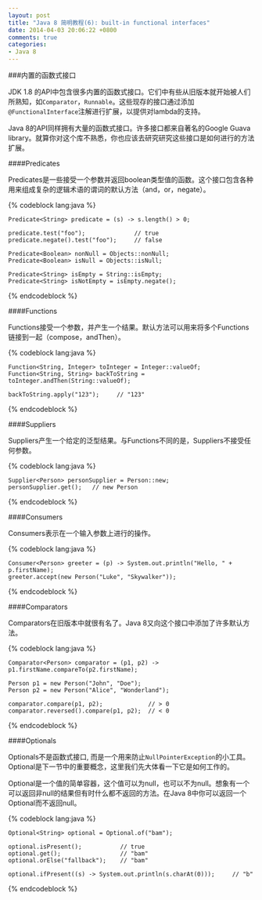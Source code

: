 ```yaml
---
layout: post
title: "Java 8 简明教程(6): built-in functional interfaces"
date: 2014-04-03 20:06:22 +0800
comments: true
categories: 
- Java 8
---
```


###内置的函数式接口

JDK 1.8 的API中包含很多内置的函数式接口。它们中有些从旧版本就开始被人们所熟知，如`Comparator`，`Runnable`。这些现存的接口通过添加`@FunctionalInterface`注解进行扩展，以提供对lambda的支持。

<!--more-->

Java 8的API同样拥有大量的函数式接口。许多接口都来自著名的Google Guava library。就算你对这个库不熟悉，你也应该去研究研究这些接口是如何进行的方法扩展。

####Predicates

Predicates是一些接受一个参数并返回boolean类型值的函数。这个接口包含各种用来组成复杂的逻辑术语的谓词的默认方法（and，or，negate）。

{% codeblock lang:java %}

	Predicate<String> predicate = (s) -> s.length() > 0;
	
	predicate.test("foo");              // true
	predicate.negate().test("foo");     // false
	
	Predicate<Boolean> nonNull = Objects::nonNull;
	Predicate<Boolean> isNull = Objects::isNull;
	
	Predicate<String> isEmpty = String::isEmpty;
	Predicate<String> isNotEmpty = isEmpty.negate();

{% endcodeblock %}

####Functions

Functions接受一个参数，并产生一个结果。默认方法可以用来将多个Functions链接到一起（compose，andThen）。

{% codeblock lang:java %}

	Function<String, Integer> toInteger = Integer::valueOf;
	Function<String, String> backToString = toInteger.andThen(String::valueOf);
	
	backToString.apply("123");     // "123"

{% endcodeblock %}

####Suppliers

Suppliers产生一个给定的泛型结果。与Functions不同的是，Suppliers不接受任何参数。

{% codeblock lang:java %}

	Supplier<Person> personSupplier = Person::new;
	personSupplier.get();   // new Person

{% endcodeblock %}

####Consumers

Consumers表示在一个输入参数上进行的操作。

{% codeblock lang:java %}

	Consumer<Person> greeter = (p) -> System.out.println("Hello, " + p.firstName);
	greeter.accept(new Person("Luke", "Skywalker"));

{% endcodeblock %}

####Comparators

Comparators在旧版本中就很有名了。Java 8又向这个接口中添加了许多默认方法。

{% codeblock lang:java %}

	Comparator<Person> comparator = (p1, p2) -> p1.firstName.compareTo(p2.firstName);
	
	Person p1 = new Person("John", "Doe");
	Person p2 = new Person("Alice", "Wonderland");
	
	comparator.compare(p1, p2);             // > 0
	comparator.reversed().compare(p1, p2);  // < 0

{% endcodeblock %}

####Optionals

Optionals不是函数式接口, 而是一个用来防止`NullPointerException`的小工具。Optional是下一节中的重要概念，这里我们先大体看一下它是如何工作的。

Optional是一个值的简单容器，这个值可以为null，也可以不为null。想象有一个可以返回非null的结果但有时什么都不返回的方法。在Java 8中你可以返回一个Optional而不返回null。

{% codeblock lang:java %}

	Optional<String> optional = Optional.of("bam");
	
	optional.isPresent();           // true
	optional.get();                 // "bam"
	optional.orElse("fallback");    // "bam"
	
	optional.ifPresent((s) -> System.out.println(s.charAt(0)));     // "b"


{% endcodeblock %}